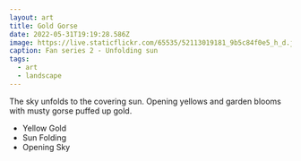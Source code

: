 ```yaml
---
layout: art
title: Gold Gorse
date: 2022-05-31T19:19:28.586Z
image: https://live.staticflickr.com/65535/52113019181_9b5c84f0e5_h_d.jpg
caption: Fan series 2 - Unfolding sun
tags:
  - art
  - landscape
---
```

The sky unfolds to the covering sun. Opening yellows and garden blooms with musty gorse puffed up gold.

* Yellow Gold
* Sun Folding
* Opening Sky
